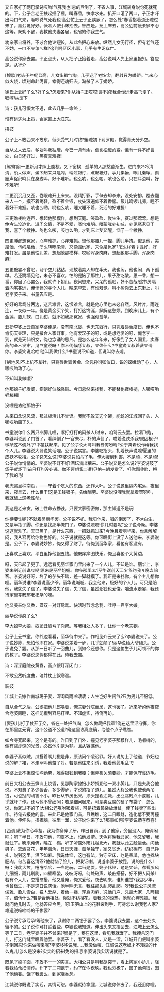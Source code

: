 <!-- { "loadSidebar": true } -->
又自家打了两巴掌说哎哟!气死我也!忽的声倒了，不省人事，江城转身说你死就死的。下，公子合老王扶起捶了捶，叫春香，快拿水来。扒开口灌了两口，子正才吁出两口气来，睚哼说气死我也!高公忙上云子正痰厥了，怎么处?春香指着道还魂过来了。高公说好好。快着人使小床抬去。答应是。扶上床去，高公近前说亲家不必这等。既劝不醒，我教他夫妻各居，也省的你我生气。

劝亲家自将养，不必合他论短长，从此各把心来放。纵然儿女无行径，但有老气还不妨，一口不来怎么样?这到是区区小事，几乎有生死存亡。

高公说你家去罢。子正点头，从人把子正抬着走，高公说叫人先上家里报知。答应是。从行介

[棹歌]老头子年纪已高，儿女生把气淘。几乎送了老性命，翻转只为娇娇。气来心似火烧，顷刻命赴阴曹。幸得还魂归去，淘杀了人了娇娇。

徐氏上云好了么?好了么?怎着来?仆从抬子正哎哎!言不的!我合你远走高飞便了。啀哼!扶走下

诗：孩儿可恨太不通，此去几乎一命终；

惟有远逃为上策，合家直上大江东。

招妓

公子上不敢西来不敢东，低头受气几时终?冤魂初下阎罗殿，觉得青天分外空。

自从丈人去后，爹娘叫我独居，今已一月有余，倒觉松缓的紧。但有一件不好言处，白日还好过，黑夜真难捱!

[鸳鸯锦]一更新月才照上窗棂，又下窗棂，孤单的人那愁苗渐生。进门来冷冷清清，没人做声，坐下起来只是闷。端过银灯，点起银灯，手儿懒抬，眼儿懒睁。孤雁声促织鸣只在身边叫，好不难听。也么咳，也么咳，咳也么哟，只在耳边叫，好不难听!

二更沉沉月又歪，倦眼难开上床来。没精打彩，手伸去却拳来，没处安排。覆去翻来人一个，摸不着绣鞋，盈不着金钗，枕头滚遍仰不着香腮。鼓儿鸣锣儿筛，睡不着好不难捱。咳也么哟，哟也么咳，睡又睡不着，死活的好难捱!

三更谯楼响连声，想起他那模样，想到天庭。笑盈盈，俊生生，赛过那莺莺。想是俺今生没造化，进了交情，不是不爱，冤也难明。眼蒙咙梦初成，梦见冤家见了我，喜了个棱挣。哟也么咳，咳也么哟，才到床上梦又醒，恼了一个棱挣。

四更睡醒想冤家，心痒难抓，心痒难抓。想他那腰儿一捏，脚儿半揸。俊是他，美是他，俏的是他，怎么转眼没情，又像是仇家，又像是仇家?怎么样着才是好，好难打发。虽是他性儿差，想起他那模样，哎哟浑身肉麻，想起他那手脚，浑身肉麻!

五更敲罢不曾眠，没个空儿钻钻，现放着美人却在半天。我也闲，他也闲，两下孤单。若还跳墙见他，未必不喜欢。怕的是恼了那性儿，果子甜吃酸。思一番，想一番，你回了心罢么，我就许下朝山。夜间想来，呆呆的孤眠，好不苦哉!这书房隔着内宅甚远，俺悄悄的寻个人儿，晚来早去，有谁知觉。叫小厮你去上东街上，叫老李婆子来。书童答应是。

好好的鸳鸯分两边，这苦难言，这恨难言，就是他心里也未必自然。风片片，雨连连，一夜似一年。俺是黄金买个笑，打打这馋涎，解解这愁烦。到晚床儿上，有个金莲，腰儿软，口儿甜，就不如我那冤家，也强似孤单。

丑扮李婆上云自家李婆便是。没有南北陇，也无东西行，只凭着唇舌度日。俺也不肯伤天害理，只是撮合人家好事。他有爱汉子的呀，或是想老婆的呀，俺老李一到，就是天仙织女，俺也念诵的思凡。是怎么这年年来，好像到了女人国里，卖春药的全不发市。见书童说呀！你不伺候恁大叔，来做什么?书童说大叔着我来请你。李婆笑说哈哈!他叫我做什么?书童说不知道，但说叫你去呢。

[刮地风]不上机不拿针，只将唇舌骗黄金。全凭孙衍张仪口，说的嫦娥动了心，人哪哎哟动了心。

不知叫我做嗄?

他那娘子好发威，终朝好似躲强贼。今日忽然来找我，不能替他捱棒槌，人哪哎哟捱棒槌!

没哩是劝他那娘子?

从来口念说风流，那过板活儿不曾诌。我就不敢支这个架，能说的江城回了头，人哪哎哟回了头。

书童说你什么两只小脚儿哩，啄打打打的闷杀人!过来，咱驾云去罢。拉着飞跑，李婆叫说到了门首了，看绊倒了!一官未尽，朴的声倒了，哎着说跌杀我!贼囚根子!墩破这不便处了!书童扶起来，见了公子说大哥叫我有何吩咐?公于笑着说你给我找个人儿。李婆说大哥说笑话哩。公子说实言。李婆咬指头，扎着长声说噫!夏里的皮袄不收拾。公子说怎么说?李婆说只怕吊了毛，俺大嫂到利害，不是顽，不是顽!公子说你悄悄的。李婆说不好不好!酒坛淌出糟来。公子说又是怎么说?李婆说鼓了袋子就坏了!前日打的没处逃，你还要想第二遭!只怕一朝发觉了，打你那俊脸，捋了我的毛!

老虎窝里种南瓜，——守着个吃人的东西，还作大叶。公子说这里隔内宅远，夜里来，夜里去，什么相干!这是五钱银子，先给酬劳。李婆说没哩我就拿着罢呀咋，我就破上这老性命。

我这是老来贪，破上性命去挣钱。只要大家密密做，那主知道不是玩!

你待要谁呢?不就着吴丽华罢。公子说不好。我见他来，唱的倒罢了，不大白生，又是半揽子脚。你还是找那半掩门子。李婆说嗯嗯!你几时要呢?公子说今晚。李婆说这就难了。天已黑了，是什么东西，一把就抓过来?今晚且着丽华来，你且解解闷，我从容再给你物色好的。公子说就是这等。你可瞧街上没了人送他来。李婆说是。公子下，李婆说妙妙，俺又得了财了。待俺到丽华家，看他有客没有。

正喜欢正喜欢，平白里挣他银五钱。他既痒痒图快乐，俺且喜他个大黄边。

呀，天巳起了更了。远远看见丽华家门里出来了一个人儿，不知是谁。丽华上，李婆来到近前说哎哟!原来是丽华姐姐。你待那里去?丽华说前天王少爷约我今晚去陪客。李婆说好呀，培了的芋头不踏，差一脚就摸了。我正是来找你，有个主儿想你哩。丽华说谁?李婆说高少爷。丽华说嘁嘁，我会他来，极好的个人儿。可只是陪他，我就失了信了。李婆说失了信，失了信，虽然爱钱也爱俊。咱流水走罢，我还待家里等我那老相厚的哩。

他又美来你又香，双双一对好鸳鸯。快活时节念念我，哇哼一声李大娘。

丽华说你疯了么?

李大娘李大娘，奴家丑陋亏了你帮。等我相处人多了，让你一个老夹钢。

公子上云书童，你外边看看，丽华待中来了。作相见介云来了么?李婆说来了。公子说妙妙，恐怕他不在家。李婆说差着一步，几乎就颠了!丽华说给大爷磕头。公子说免了罢。从那一日听了一回曲儿，到如今还想你。只是这偷生子儿可领不的你的教了。李婆说您俩都得在此，待我去罢。

诗：深深庭院夜黄昏，高点银灯深闭门；

不敢公然听度曲，暗并枕上叙寒温。

装妓

江城上云嫁作南城荡子妻，深闺风雨冷凄凄；人生岂好生闲气?只为男儿不服低。

自从合气之后，公婆把他儿郎唤着，俺夫妻分院而居，这也罢了。近来听的他夜夜合老婆同睡，这样光棍到容易打哩。不知虚实，待俺再访。

[耍孩儿]打了仗开了交，省在一处把气啕，怎么做局把我罩?俺在这里活守寡，你在那里度元宵，这个公道不公道?俺这里访真底确，给他个点子瞧瞧。

如今寻究起来，这个是有的。昨日到了门外，撞见老李婆子那模样儿，毛梢梢的，像有些虚惊的光景，必然他引诱为非。且从容瞧他。

李婆子真似贼，瓜搭着嘴儿搬是非，原该问个凌迟罪。好人说的上了他道，节妇也说的解了裙，不走草叫他螫了对。若是他往来引诱，我着他鬓毛乱飞!

李婆上云不担惊怕与勤劳，难得银钱到我腰；但弄机关须要妙，才能保守鬓边毛。

前日大相公去玉笋山上烧香，见那陶家媳妇小娇娇爱他一双小脚儿，只是央我合他说。不知费了多少唇舌，多少脚步，才说的招了道儿。虽然大相公我也使他两吊钱，可也担的利害不小。昨日从书房出来，顶头撞着江城，出豆腐的点不成脑，几乎就坏了作。还亏他不曾细问；若是细问起来，可是卖豆腐的破了布袋子，怎么说，你就过不的了!大相公还嘱咐密着些，可是捂着耳朵放爆仗，使了钱卖了些出作。待俺去报他的喜。来此已是他家门首。且瞧瞧，这二日眼跳，造化低不要再撞着他。伸伸头，搐搐脑，往里一溜，公子说你来了么?那事如何?李婆说恭喜恭喜!

[西调]我为你心牵挂，我为你磨碎了牙。昨日冒雨，到了他家，旁里没人，俺俩闲吧；吧了半日，不敢勾他，勾搭不上，怕他发渣。天色将晚我归家，他又留我，我就住下。晚来俺俩，睡在一榻。听了听窗外雨儿越发大，我就从此去趁量他。问他男子，恋酒贪花，年年海角，日日天涯，孤单独守，家又贫乏，纺织棉布，自己挣扎，说到这里，泪下如麻。我说休恼，这也有法，独守空床，也是呆瓜，他也找块肥肉，何苦喜这清茶?他就恼了脸儿，把我证喇，说道李婆子放屁，说的是什么!呀：我就大笑，嘻嘻哈哈，一当是玩，二当是耍。嫂子休怪，这是实话，你看那风儿细细，雨儿刷刷，四壁寒蛩，吱吱呀呀，何处砧声，敲敲搭搭，好不把人闷杀!若有个人儿，忽搭忽搭，他又爱俺，俺又爱他，夜去明来，谁知谁觉?我那少年，也曾做过，不是这口说瞎话。他半晌无言，我往那头乱爬乱爬。呀!我说公子风流俊雅，脸儿雪白，把人爱杀，着他一搂，浑身肉麻，况他门户，又是大家，几两银子，值他什么?若是合他相处，你就不纺棉花。着我说的滚热，他就心痒难抓。我就问他几时去，他就答应今黑。呀!玉笋山上的花鞋来到手，可待怎么谢我老人家?难道说吗啼啼的干休罢?

公子说亏承亏承!等他来了，我谢你二两银子罢了么。李婆说我去罢，这个去处久留不的。公子说你可打踅着些。李婆说我知道。伸出头来又搐回去，江城上云怎么等了二日，老李婆子并不曾来?哦!是了，我在这里，看见我就溜了。我掩杀这门儿，打这门缝里瞧着他罢。李婆子上，看了看没人，又是一溜，江城开门便叫李婆子倒回来!你来做嗄来呢?李婆哆哆说我……我没做嗄。江城说这老奴才不知捣的什么鬼儿!怎么是没来?实实的招来!免的挦毛!李婆说我实话说就是了。

既见了娘子面，不敢不一一的实言。大相公只是叫我胡突干，看上陶家小娇儿，降着我给他把情传。许下了二两银子，约下在今夜晚。我也穷极了，图了他俩钱，图了他俩钱。饶了我罢么，到家烧香念。

江城说你既说了实话，其情可恕。李婆就待拿腿，江城说你休去了，我还用你哩。

